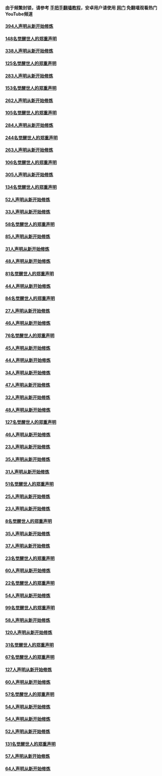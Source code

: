 #### 由于频繁封锁，请参考 [手把手翻墙教程](https://github.com/gfw-breaker/guides/wiki/)，安卓用户请使用 [网门](https://github.com/gfw-breaker/nogfw/blob/master/dl.md?t=05031400) 免翻墙观看热门YouTube频道 

#### [394人声明从新开始修炼](../pages/91/423914.md?t=05031400) 

#### [148名觉醒世人的郑重声明](../pages/91/423913.md?t=05031400) 

#### [338人声明从新开始修炼](../pages/91/423540.md?t=05031400) 

#### [125名觉醒世人的郑重声明](../pages/91/423539.md?t=05031400) 

#### [283人声明从新开始修炼](../pages/91/423296.md?t=05031400) 

#### [153名觉醒世人的郑重声明](../pages/91/423295.md?t=05031400) 

#### [262人声明从新开始修炼](../pages/91/423004.md?t=05031400) 

#### [105名觉醒世人的郑重声明](../pages/91/423003.md?t=05031400) 

#### [284人声明从新开始修炼](../pages/91/422707.md?t=05031400) 

#### [244名觉醒世人的郑重声明](../pages/91/422706.md?t=05031400) 

#### [263人声明从新开始修炼](../pages/91/422553.md?t=05031400) 

#### [106名觉醒世人的郑重声明](../pages/91/422552.md?t=05031400) 

#### [305人声明从新开始修炼](../pages/91/422153.md?t=05031400) 

#### [134名觉醒世人的郑重声明](../pages/91/422152.md?t=05031400) 

#### [52人声明从新开始修炼](../pages/91/421846.md?t=05031400) 

#### [33人声明从新开始修炼](../pages/91/421804.md?t=05031400) 

#### [58名觉醒世人的郑重声明](../pages/91/421845.md?t=05031400) 

#### [85人声明从新开始修炼](../pages/91/421769.md?t=05031400) 

#### [31人声明从新开始修炼](../pages/91/421763.md?t=05031400) 

#### [48人声明从新开始修炼](../pages/91/421605.md?t=05031400) 

#### [81名觉醒世人的郑重声明](../pages/91/421656.md?t=05031400) 

#### [44人声明从新开始修炼](../pages/91/421544.md?t=05031400) 

#### [84名觉醒世人的郑重声明](../pages/91/421543.md?t=05031400) 

#### [27人声明从新开始修炼](../pages/91/421465.md?t=05031400) 

#### [46人声明从新开始修炼](../pages/91/421454.md?t=05031400) 

#### [76名觉醒世人的郑重声明](../pages/91/421453.md?t=05031400) 

#### [45人声明从新开始修炼](../pages/91/421452.md?t=05031400) 

#### [44人声明从新开始修炼](../pages/91/421422.md?t=05031400) 

#### [34人声明从新开始修炼](../pages/91/421322.md?t=05031400) 

#### [47人声明从新开始修炼](../pages/91/421264.md?t=05031400) 

#### [32人声明从新开始修炼](../pages/91/421225.md?t=05031400) 

#### [48人声明从新开始修炼](../pages/91/421202.md?t=05031400) 

#### [127名觉醒世人的郑重声明](../pages/91/421224.md?t=05031400) 

#### [46人声明从新开始修炼](../pages/91/421203.md?t=05031400) 

#### [23人声明从新开始修炼](../pages/91/421138.md?t=05031400) 

#### [35人声明从新开始修炼](../pages/91/421122.md?t=05031400) 

#### [31人声明从新开始修炼](../pages/91/421081.md?t=05031400) 

#### [51名觉醒世人的郑重声明](../pages/91/421080.md?t=05031400) 

#### [25人声明从新开始修炼](../pages/91/421020.md?t=05031400) 

#### [23人声明从新开始修炼](../pages/91/420884.md?t=05031400) 

#### [8名觉醒世人的郑重声明](../pages/91/420883.md?t=05031400) 

#### [35人声明从新开始修炼](../pages/91/420809.md?t=05031400) 

#### [37人声明从新开始修炼](../pages/91/420766.md?t=05031400) 

#### [23名觉醒世人的郑重声明](../pages/91/420765.md?t=05031400) 

#### [60人声明从新开始修炼](../pages/91/420727.md?t=05031400) 

#### [22名觉醒世人的郑重声明](../pages/91/420726.md?t=05031400) 

#### [54人声明从新开始修炼](../pages/91/420529.md?t=05031400) 

#### [99名觉醒世人的郑重声明](../pages/91/420528.md?t=05031400) 

#### [58人声明从新开始修炼](../pages/91/420198.md?t=05031400) 

#### [120人声明从新开始修炼](../pages/91/420141.md?t=05031400) 

#### [31名觉醒世人的郑重声明](../pages/91/420197.md?t=05031400) 

#### [67名觉醒世人的郑重声明](../pages/91/420140.md?t=05031400) 

#### [127人声明从新开始修炼](../pages/91/420082.md?t=05031400) 

#### [60人声明从新开始修炼](../pages/91/420081.md?t=05031400) 

#### [57名觉醒世人的郑重声明](../pages/91/420080.md?t=05031400) 

#### [54人声明从新开始修炼](../pages/91/419533.md?t=05031400) 

#### [54人声明从新开始修炼](../pages/91/419532.md?t=05031400) 

#### [52人声明从新开始修炼](../pages/91/419531.md?t=05031400) 

#### [131名觉醒世人的郑重声明](../pages/91/419530.md?t=05031400) 

#### [57人声明从新开始修炼](../pages/91/419430.md?t=05031400) 

#### [64人声明从新开始修炼](../pages/91/419429.md?t=05031400) 

